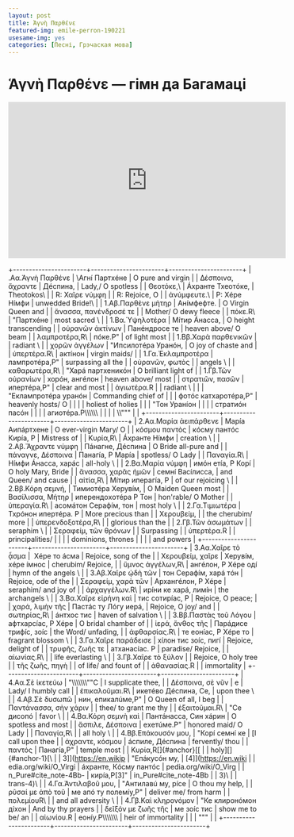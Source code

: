 ```yaml
---
layout: post
title: Ἁγνὴ Παρθένε
featured-img: emile-perron-190221
usesame-img: yes
categories: [Песні, Грэчаская мова]
---
```


# Ἁγνὴ Παρθένε — гімн да Багамаці


<iframe width="560" height="315" src="https://www.youtube.com/embed/fiK8wHm4JGM" frameborder="0" allow="accelerometer; autoplay; encrypted-media; gyroscope; picture-in-picture" allowfullscreen></iframe>

+-----------------------+-----------------------+-----------------------+
| .Aα.Ἁγνὴ Παρθένε      | \\Агнí Партхéне       | O pure and virgin     |
| Δέσποινα, ἄχραντε     | Дéспина,              | Lady,/ O spotless     |
| Θεοτόκε,\             | Áхранте Тхеотóке,     | Theotokos\            |
| R: Χαῖρε νύμφη        |                       | R: Rejoice, O         |
| ἀνύμφευτε.\           | Р: Хéре Нíмфи         | unwedded Bride!\      |
| 1.Aβ.Παρθὲνε μὴτηρ    | Анíмфефте.            | O Virgin Queen and    |
| ἄνασσα, πανένδροσέ τε |                       | Mother/ O dewy fleece |
| πόκε.R\               | \"Партхéне            | most sacred \         |
| 1.Bα.Ὑψηλοτέρα        | Мíтир Áнасса,         | O height transcending |
| οὐρανῶν ἀκτίνων       | Панéндросе те         | heaven above/ O beam  |
| λαμπροτέρα,R\         | пóке.Р\"              | of light most         |
| 1.Bβ.Χαρὰ παρθενικῶν  |                       | radiant \             |
| χορῶν ἀγγέλων         | \"Ипсилотéра Уранóн,  | O joy of chaste and   |
| ὑπερτέρα.R\           | актíнон               | virgin maids/         |
| 1.Γα.Ἐκλαμπροτέρα     | лампротéра,Р\"        | surpassing all the    |
| οὐρανῶν, φωτὸς        |                       | angels \              |
| καθαρωτέρα,R\         | \"Харá партхеникóн    | O brilliant light of  |
| 1.Γβ.Τῶν οὐρανίων     | хорóн, ангéлон        | heaven above/ most    |
| στρατιῶν, πασῶν       | ипертéра,Р\"          | clear and most        |
| ἁγιωτέρα.R            |                       | radiant \             |
|                       | \"Еклампротéра уранóн | Commanding chief of   |
|                       | фотóс катхаротéра,Р\" | heavenly hosts/ O     |
|                       |                       | holiest of holies     |
|                       | \"Тон Уранíон         |                       |
|                       | стратиóн пасóн        |                       |
|                       | агиотéра.Р\\\\\\\\\\\ |                       |
|                       | \\\\"\"\"             |                       |
+-----------------------+-----------------------+-----------------------+
| 2.Aα.Μαρία ἀειπάρθενε | Марíа Аипáртхене      | O ever-virgin Mary/ O |
| κόσμου παντὸς         | кóсму пантóс Кирíа, Р | Mistress of           |
| Κυρία,R\              | Áхранте Нíмфи         | creation \            |
| 2.Aβ.Ἄχραντε νύμφη    | Пáнагне, Дéспина      | O Bride all-pure and  |
| πάναγνε, Δέσποινα     | Панагíа, Р Марíа      | spotless/ O Lady      |
| Παναγία.R\            | Нíмфи Áнасса, харáс   | all-holy \            |
| 2.Bα.Μαρία νύμφη      | имóн етíа, Р Корí     | O holy Mary, Bride    |
| ἄνασσα, χαρᾶς ἡμῶν    | семнí Васíлисса,      | and Queen/ and cause  |
| αἰτία,R\              | Мíтир иперагíа, Р     | of our rejoicing \    |
| 2.Bβ.Κόρη σεμνή,      | Тимиотéра Херувíм,    | O Maiden Queen most   |
| Βασίλισσα, Μήτηρ      | иперендоxотéра Р Тон  | hon\'rable/ O Mother  |
| ὑπεραγία.R\           | асомáтон Серафíм, тон | most holy \           |
| 2.Γα.Τιμιωτέρα        | Тхрóнон ипертéра. Р   | More precious than    |
| Χερουβείμ,            |                       | the cherubim/ more    |
| ὑπερενδοξοτέρα,R\     |                       | glorious than the     |
| 2.Γβ.Τῶν ἀσωμάτων     |                       | seraphim \            |
| Σεραφείμ, τῶν θρόνων  |                       | Surpassing            |
| ὑπερτέρα.R            |                       | principalities/       |
|                       |                       | dominions, thrones    |
|                       |                       | and powers            |
+-----------------------+-----------------------+-----------------------+
| 3.Aα.Χαῖρε τὸ ᾆσμα    |  Хéре то áсма         | Rejoice, song of the  |
| Χερουβείμ, χαῖρε      | Херувíм, хéре íмнос   | cherubim/ Rejoice,    |
| ὕμνος ἀγγέλων,R\      | ангéлон, Р Хéре одí   | hymn of the angels \  |
| 3.Aβ.Χαῖρε ᾠδὴ τῶν    | тон Серафíм, харá тóн | Rejoice, ode of the   |
| Σεραφείμ, χαρὰ τῶν    | Архангéлон, Р Хéре    | seraphim/ and joy of  |
| ἀρχαγγέλων.R\         | ирíни ке харá, лимíн  | the archangels \      |
| 3.Bα.Χαῖρε εἰρήνη καὶ | тис сотирíас, Р       | Rejoice, O peace;     |
| χαρά, λιμὴν τῆς       | Пастáс ту Лóгу иерá,  | Rejoice, O joy/ and   |
| σωτηρίας,R\           | áнтхос тис            | haven of salvation \  |
| 3.Bβ.Παστὰς τοῦ Λόγου | афтхарсíас, Р Хéре    | O bridal chamber of   |
| ἱερά, ἄνθος τῆς       | Парáдисе трифíс, зоíс | the Word/ unfading,   |
| ἀφθαρσίας.R\          | те еонíас, Р Хéре то  | fragrant blossom \    |
| 3.Γα.Χαῖρε παράδεισε  | xíлон тис зоíс, пигí  | Rejoice, delight of   |
| τρυφῆς, ζωῆς τε       | атханасíас. Р         | paradise/ Rejoice,    |
| αἰωνίας.R\            |                       | life everlasting \    |
| 3.Γβ.Χαῖρε τὸ ξύλον   |                       | Rejoice, O holy tree  |
| τῆς ζωῆς, πηγὴ        |                       | of life/ and fount of |
| ἀθανασίας.R           |                       | immortality           |
+-----------------------+-----------------------+-----------------------+
| 4.Aα.Σὲ ἱκετεύω       | \"\\\\\\\\\\\\\\\"\"С | I supplicate thee,    |
| Δέσποινα, σὲ νῦν      | е                     | Lady/ I humbly call   |
| ἐπικαλοῦμαι.R\        | икетéво Дéспина, Се,  | upon thee \           |
| 4.Aβ.Σὲ δυσωπῶ        | нин, епикалúме,Р\"    | O Queen of all, I beg |
| Παντάνασσα, σὴν χάριν |                       | thee/ to grant me thy |
| ἐξαιτοῦμαι.R\         | \"Се дисопó           | favor \               |
| 4.Bα.Κόρη σεμνὴ καὶ   | Пантáнасса, Син хáрин | O spotless and most   |
| ἄσπιλε, Δέσποινα      | еxетúме.Р\"           | honored maid/ O Lady  |
| Παναγία,R\            |                       | all holy \            |
| 4.Bβ.Επάκουσόν μου,   | \"Корí семнí ке       | \[I call upon thee    |
| άχραντε, κόσμου       | áспиле, Дéспина       | fervently/ thou       |
| παντός                | Панагíа,Р\"           | temple most           |
| Κυρία,R[]{#anchor}[\[ |                       | holy\][]{#anchor-1}[\ |
| 3\]](https://en.wikip | \"Епáкусóн му,        | [4\]](https://en.wiki |
| edia.org/wiki/O_Virgi | áхранте, Кóсму пантóс | pedia.org/wiki/O_Virg |
| n_Pure#cite_note-4Bb- | кирíа,Р\[3\]\"        | in_Pure#cite_note-4Bb |
| 3)\                   |                       | trans-4)\             |
| 4.Γα.Ἀντιλαβοῦ μου,   | \"Антилавú му, рíсе   | O thou my help,       |
| ρῦσαί με ἀπὸ τοῦ      | ме апó ту полемíу,Р\" | deliver me/ from harm |
| πολεμίουR\            |                       | and all adversity \   |
| 4.Γβ.Καὶ κληρονόμον   | \"Ке клиронóмон дíxон | And by thy prayers    |
| δεῖξόν με ζωῆς τῆς    | ме зоíс тис           | show me to be/ an     |
| αἰωνίου.R             | еонíу.Р\\\\\\\\\\\\\\ | heir of immortality   |
|                       | \"\"\"                |                       |
+-----------------------+-----------------------+-----------------------+
